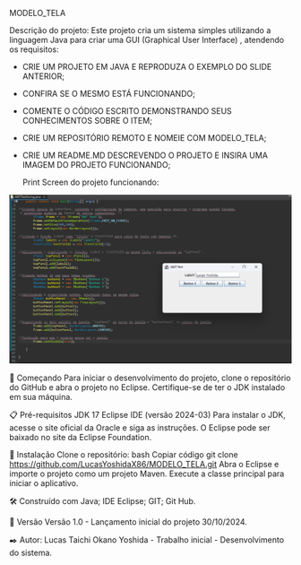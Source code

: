 MODELO_TELA

Descrição do projeto: Este projeto cria um sistema simples utilizando a linguagem Java para criar uma GUI (Graphical User Interface) , atendendo os requisitos:

- CRIE UM PROJETO EM JAVA E REPRODUZA O EXEMPLO DO SLIDE ANTERIOR;

- CONFIRA SE O MESMO ESTÁ FUNCIONANDO;

- COMENTE O CÓDIGO ESCRITO DEMONSTRANDO SEUS CONHECIMENTOS SOBRE O ITEM;

- CRIE UM REPOSITÓRIO REMOTO E NOMEIE COM MODELO_TELA;

- CRIE UM README.MD DESCREVENDO O PROJETO E INSIRA UMA IMAGEM DO PROJETO FUNCIONANDO;

  Print Screen do projeto funcionando:

  
![Acesso ao print screen ](https://github.com/LucasYoshidaX86/MODELO_TELA/blob/main/Captura%20de%20tela%202024-10-30%20210300.png)

🚀 Começando Para iniciar o desenvolvimento do projeto, clone o repositório do GitHub e abra o projeto no Eclipse. Certifique-se de ter o JDK instalado em sua máquina.

📋 Pré-requisitos JDK 17 Eclipse IDE (versão 2024-03) Para instalar o JDK, acesse o site oficial da Oracle e siga as instruções. O Eclipse pode ser baixado no site da Eclipse Foundation.

🔧 Instalação Clone o repositório: bash Copiar código git clone https://github.com/LucasYoshidaX86/MODELO_TELA.git Abra o Eclipse e importe o projeto como um projeto Maven. Execute a classe principal para iniciar o aplicativo.

🛠️ Construído com Java; IDE Eclipse; GIT; Git Hub.

📌 Versão Versão 1.0 - Lançamento inicial do projeto 30/10/2024.

✒️ Autor: Lucas Taichi Okano Yoshida - Trabalho inicial - Desenvolvimento do sistema.
